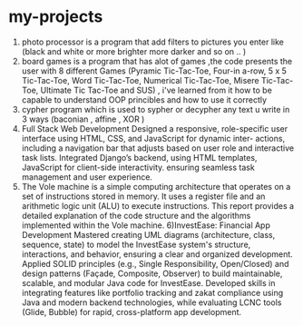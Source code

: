# my-projects
1) photo processor is a program that add filters to pictures you enter like (black and white or more brighter more darker and so on .. )
2) board games is a program that has alot of games ,the code presents the user with 8 different Games (Pyramic Tic-Tac-Toe, Four-in
a-row, 5 x 5 Tic-Tac-Toe, Word Tic-Tac-Toe, Numerical Tic-Tac-Toe, Misere Tic-Tac-Toe, Ultimate Tic
Tac-Toe and SUS) , i've learned from it how to be capable to understand OOP princibles and how to use it correctly
3) cypher program which is used to sypher or decypher any text u write in 3 ways (baconian , affine , XOR )
4) Full Stack Web Development  Designed a responsive, role-specific user interface using HTML, CSS, and JavaScript for dynamic inter-
actions, including a navigation bar that adjusts based on user role and interactive task lists. Integrated
Django’s backend, using HTML templates, JavaScript for client-side interactivity. ensuring seamless task
management and user experience.
5) The Vole machine is a simple computing architecture that operates on a set of instructions stored 
in memory. It uses a register file and an arithmetic logic unit (ALU) to execute instructions. This 
report provides a detailed explanation of the code structure and the algorithms implemented within 
the Vole machine.
6)InvestEase: Financial App Development 
  Mastered creating UML diagrams (architecture, class, sequence, state) to model the InvestEase system's structure, interactions, and behavior, ensuring a clear and organized development.
  Applied SOLID principles (e.g., Single Responsibility, Open/Closed) and design patterns (Façade, Composite, Observer) to build maintainable, scalable, and modular Java code for InvestEase.
  Developed skills in integrating features like portfolio tracking and zakat compliance using Java and modern backend technologies, while evaluating LCNC tools (Glide, Bubble) for rapid, cross-platform app development.
